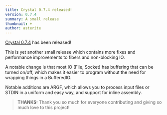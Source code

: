 ```yaml
---
title: Crystal 0.7.4 released!
version: 0.7.4
summary: A small release
thumbnail: +
author: asterite
---
```


[Crystal 0.7.4](https://github.com/crystal-lang/crystal/releases/tag/0.7.4) has been released!

This is yet another small release which contains more fixes and performance improvements
to fibers and non-blocking IO.

A notable change is that most IO (File, Socket) has buffering that can be turned on/off,
which makes it easier to program without the need for wrapping things in a BufferedIO.

Notable additions are ARGF, which allows you to process input files or STDIN in
a uniform and easy way, and support for inline assembly.

> **THANKS:**
> Thank you so much for everyone contributing and giving so much love to this project!
